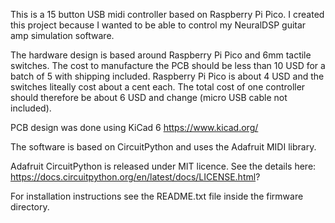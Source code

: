 This is a 15 button USB midi controller based on Raspberry Pi Pico. I created this project because I wanted to be able to control my NeuralDSP guitar amp simulation software. 

The hardware design is based around Raspberry Pi Pico and 6mm tactile switches. The cost to manufacture the PCB should be less than 10 USD for a batch of 5 with shipping included. Raspberry Pi Pico is about 4 USD and the switches liteally cost about a cent each. The total cost of one controller should therefore be about 6 USD and change (micro USB cable not included). 

PCB design was done using KiCad 6
https://www.kicad.org/

The software is based on CircuitPython and uses the Adafruit MIDI library.

Adafruit CircuitPython is released under MIT licence. See the details here:
https://docs.circuitpython.org/en/latest/docs/LICENSE.html?

For installation instructions see the README.txt file inside the firmware directory.

